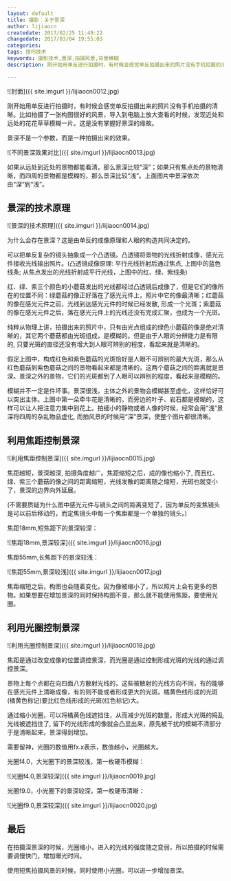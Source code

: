 ```yaml
---
layout: default
title: 摄影：关于景深
author: lijiaocn
createdate: 2017/02/25 11:49:22
changedate: 2017/03/04 19:55:03
categories:
tags: 技巧技术
keywords: 摄影技术,景深,拍摄风景,背景模糊
description: 刚开始用单反进行拍摄时，有时候会感觉单反拍摄出来的照片没有手机拍摄的清晰。比如拍摄了一张构图很好的风景，导入到电脑上放大查看的时候，发现近处和远处的花花草草模糊一片。这是没有掌握好景深的缘故。

---
```


![封面]({{ site.imgurl }}/lijiaocn0012.jpg)

刚开始用单反进行拍摄时，有时候会感觉单反拍摄出来的照片没有手机拍摄的清晰。比如拍摄了一张构图很好的风景，导入到电脑上放大查看的时候，发现近处和远处的花花草草模糊一片。这是没有掌握好景深的缘故。

景深不是一个参数，而是一种拍摄出来的效果。

![不同景深效果对比]({{ site.imgurl }}/lijiaocn0013.jpg)

如果从远处到近处的景物都能看清，那么景深比较“深”；如果只有焦点处的景物清晰，而四周的景物都是模糊的，那么景深比较“浅”。上面图片中景深依次由“深”到“浅”。

## 景深的技术原理

![景深的技术原理]({{ site.imgurl }}/lijiaocn0014.jpg)

为什么会存在景深？这是由单反的成像原理和人眼的构造共同决定的。

可以把单反复杂的镜头抽象成一个凸透镜。凸透镜将景物的光线折射成像，感光元件接收光线输出照片。(凸透镜成像原理: 平行光线折射后通过焦点, 上图中的蓝色线条; 从焦点发出的光线折射成平行光线，上图中的红、绿、紫线条)

红、绿、紫三个颜色的小蘑菇发出的光线都经过凸透镜后成像了，但是它们的像所在的位置不同：绿蘑菇的像正好落在了感光元件上，照片中它的像最清晰；红蘑菇的像在感光元件之前，光线到达感光元件的时候已经发散, 形成一个光斑；紫蘑菇的像在感光元件之后，落在感光元件上的光线还没有完成汇聚，也成为一个光斑。

纯粹从物理上讲，拍摄出来的照片中，只有由光点组成的绿色小蘑菇的像是绝对清晰的，其它两个蘑菇都由光斑组成，是模糊的。但是由于人眼的分辨能力是有限的, 只要光斑的直径还没有增大到人眼可辨别的程度，看起来就是清晰的。

假定上图中，构成红色和紫色蘑菇的光斑恰好是人眼不可辨别的最大光斑，那么从红色蘑菇到紫色蘑菇之间的景物看起来都是清晰的，这两个蘑菇之间的距离就是景深。景深之外的景物，它们的光斑都到了人眼可以辨别的程度，看起来是模糊的。

模糊并不一定是件坏事。景深很浅，主体之外的景物会模糊甚至虚化，这样恰好可以突出主体。上图中第一朵牵牛花是清晰的，而旁边的叶子、岩石都是模糊的，这样可以让人把注意力集中到花上。拍细小的静物或者人像的时候，经常会用“浅”景深将四周的杂乱物品虚化, 而拍风景的时候用“深”景深，使整个图片都很清晰。

## 利用焦距控制景深

![利用焦距控制景深]({{ site.imgurl }}/lijiaocn0015.jpg)

焦距越短，景深越深, 拍摄角度越广。焦距缩短之后，成的像也缩小了, 而且红、绿、紫三个蘑菇的像之间的距离缩短，光线发散的距离随之缩短，光斑也就变小了，景深的边界向外延展。

(不需要质疑为什么图中感光元件与镜头之间的距离变短了，因为单反的变焦镜头是可以前后移动的，而定焦镜头中每一个焦距都是一个单独的镜头。)

焦距18mm,短焦距下的景深较深：

![焦距18mm,景深较深]({{ site.imgurl }}/lijiaocn0016.jpg)

焦距55mm,长焦距下的景深较浅：

![焦距55mm,景深较浅]({{ site.imgurl }}/lijiaocn0017.jpg)

焦距缩短之后，构图也会随着变化，因为像被缩小了，所以照片上会有更多的景物。如果想要在增加景深的同时保持构图不变，那么就不能使用焦距，要使用光圈。

## 利用光圈控制景深

![利用光圈控制景深]({{ site.imgurl }}/lijiaocn0018.jpg)

焦距是通过改变成像的位置调控景深，而光圈是通过控制形成光斑的光线的通过调控景深。

景物上每个点都在向四面八方散射光线的，这些被散射的光线方向不同，有的能够在感光元件上清晰成像，有的则不能或者形成更大的光斑。橘黄色线形成的光斑(橘黄色标记)要比红色线形成的光斑(红色标记)大。

通过缩小光圈，可以将橘黄色线遮挡住，从而减少光斑的数量。形成大光斑的捣乱光线被遮挡住了, 留下的光线形成的像就会凸显出来，原先被干扰的模糊不清部分于是清晰起来，景深得到增加。

需要留神，光圈的数值用fx.x表示，数值越小，光圈越大。

光圈f4.0，大光圈下的景深较浅，第一枚硬币模糊：

![光圈f4.0,景深较深]({{ site.imgurl }}/lijiaocn0019.jpg)

光圈f9.0，小光圈下的景深较深，第一枚硬币清晰：

![光圈f9.0,景深较深]({{ site.imgurl }}/lijiaocn0020.jpg)

## 最后

在拍摄深景深的时候，光圈缩小，进入的光线的强度随之变弱，所以拍摄的时候需要调慢快门，增加曝光时间。

使用短焦拍摄风景的时候，同时使用小光圈，可以进一步增加景深。
